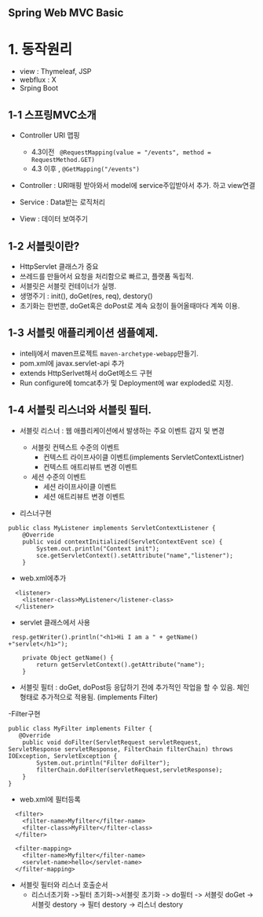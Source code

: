 Spring Web MVC Basic
---------------

# 1. 동작원리
- view : Thymeleaf, JSP
- webflux : X
- Srping Boot

## 1-1 스프링MVC소개
- Controller URI 맵핑
  - 4.3이전 ` @RequestMapping(value = "/events", method = RequestMethod.GET)` 
  - 4.3 이후 , `@GetMapping("/events")`

- Controller : URI매핑 받아와서 model에 service주입받아서 추가. 하고 view연결
- Service : Data받는 로직처리
- View : 데이터 보여주기

## 1-2 서블릿이란?
- HttpServlet 클래스가 중요
- 쓰레드를 만들어서 요청을 처리함으로 빠르고, 플랫폼 독립적.
- 서블릿은 서블릿 컨테이너가 실행. 
- 생명주기 : init(), doGet(res, req), destory()
- 초기화는 한번뿐, doGet혹은 doPost로 계속 요청이 들어올때마다 계쏙 이용.

## 1-3 서블릿 애플리케이션 샘플예제.
- intellj에서 maven프로젝트 `maven-archetype-webapp`만들기.
- pom.xml에 javax.servlet-api 추가
- extends HttpSerlvet해서 doGet메소드 구현
- Run configure에 tomcat추가 및 Deployment에 war exploded로 지정.

## 1-4 서블릿 리스너와 서블릿 필터.
- 서블릿 리스너 : 웹 애플리케이션에서 발생하는 주요 이벤트 감지 및 변경
  - 서블릿 컨텍스트 수준의 이벤트
    - 컨텍스트 라이프사이클 이벤트(implements ServletContextListner)
    - 컨텍스트 애트리뷰트 변경 이벤트
  - 세션 수준의 이벤트
    - 세션 라이프사이클 이벤트
    - 세션 애트리뷰트 변경 이벤트

- 리스너구현
```
public class MyListener implements ServletContextListener {
    @Override
    public void contextInitialized(ServletContextEvent sce) {
        System.out.println("Context init");
        sce.getServletContext().setAttribute("name","listener");
    }
```
- web.xml에추가
```
  <listener>
    <listener-class>MyListener</listener-class>
  </listener>
```
- servlet 클래스에서 사용
```
 resp.getWriter().println("<h1>Hi I am a " + getName() +"servlet</h1>");

    private Object getName() {
        return getServletContext().getAttribute("name");
    }
```

- 서블릿 필터 : doGet, doPost등 응답하기 전에 추가적인 작업을 할 수 있음. 체인형태로 추가적으로 적용됨. (implements Filter)

-Filter구현 
```
public class MyFilter implements Filter {
   @Override
    public void doFilter(ServletRequest servletRequest, ServletResponse servletResponse, FilterChain filterChain) throws IOException, ServletException {
        System.out.println("Filter doFilter");
        filterChain.doFilter(servletRequest,servletResponse);
    }
}
```
- web.xml에 필터등록
```
  <filter>
    <filter-name>Myfilter</filter-name>
    <filter-class>MyFilter</filter-class>
  </filter>

  <filter-mapping>
    <filter-name>Myfilter</filter-name>
    <servlet-name>hello</servlet-name>
  </filter-mapping>
```

- 서블릿 필터와 리스너 호출순서
  - 리스너초기화 ->필터 초기화->서블릿 초기화 -> do필터 -> 서블릿 doGet -> 서블릿 destory -> 필터 destory -> 리스너 destory


